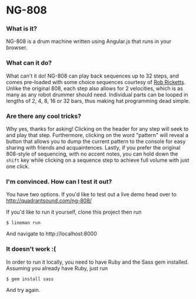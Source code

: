 # NG-808

### What is it?

NG-808 is a drum machine written using Angular.js that runs in your browser.

### What can it do?

What can't it do! NG-808 can play back sequences up to 32 steps, and comes pre-loaded with some choice sequences courtesy of [Rob Ricketts](http://robricketts.bigcartel.com/). Unlike the original 808, each step also allows for 2 velocities, which is as many as any robot drummer should need. Individual parts can be looped in lengths of 2, 4, 8, 16 or 32 bars, thus making hat programming dead simple.

### Are there any cool tricks?

Why yes, thanks for asking! Clicking on the header for any step will seek to and play that step. Furthermore, clicking on the word "pattern" will reveal a button that allows you to dump the current pattern to the console for easy sharing with friends and acquaintences. Lastly, if you prefer the original 808-style of sequencing, with no accent notes, you can hold down the `shift` key while clicking on a sequence step to achieve full volume with just one click.

### I'm convinced. How can I test it out?

You have two options. If you'd like to test out a live demo head over to http://quadrantsound.com/ng-808/

If you'd like to run it yourself, clone this project then run

```
$ lineman run
```

And navigate to http://localhost:8000

### It doesn't work :(

In order to run it locally, you need to have Ruby and the Sass gem installed. Assuming you already have Ruby, just run

```
$ gem install sass
```

And try again.
